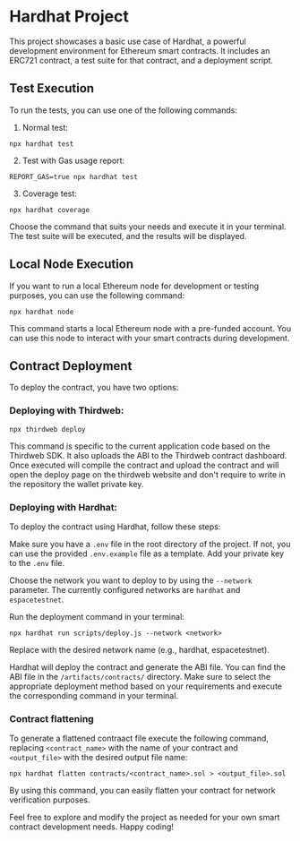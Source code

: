 # Hardhat Project
This project showcases a basic use case of Hardhat, a powerful development environment for Ethereum smart contracts. It includes an ERC721 contract, a test suite for that contract, and a deployment script.


## Test Execution
To run the tests, you can use one of the following commands:

1. Normal test:

```shell
npx hardhat test
```

2. Test with Gas usage report:
```shell
REPORT_GAS=true npx hardhat test
```

3. Coverage test:

```shell
npx hardhat coverage
```
Choose the command that suits your needs and execute it in your terminal. The test suite will be executed, and the results will be displayed.

## Local Node Execution
If you want to run a local Ethereum node for development or testing purposes, you can use the following command:
```shell
npx hardhat node
```
This command starts a local Ethereum node with a pre-funded account. You can use this node to interact with your smart contracts during development.

##  Contract Deployment
To deploy the contract, you have two options:

### Deploying with Thirdweb:

```shell
npx thirdweb deploy
```
This command is specific to the current application code based on the Thirdweb SDK. It also uploads the ABI to the Thirdweb contract dashboard.
Once executed will compile the contract and upload the contract and will open the deploy page on the thirdweb website and don't require to write in the repository the wallet private key.

### Deploying with Hardhat:

To deploy the contract using Hardhat, follow these steps:

Make sure you have a `.env` file in the root directory of the project. If not, you can use the provided `.env.example` file as a template. Add your private key to the `.env` file.

Choose the network you want to deploy to by using the `--network` parameter. The currently configured networks are `hardhat` and `espacetestnet`.

Run the deployment command in your terminal:
```shell
npx hardhat run scripts/deploy.js --network <network>
```

Replace <network> with the desired network name (e.g., hardhat, espacetestnet).

Hardhat will deploy the contract and generate the ABI file. You can find the ABI file in the `/artifacts/contracts/` directory.
Make sure to select the appropriate deployment method based on your requirements and execute the corresponding command in your terminal.

### Contract flattening

To generate a flattened contraact file execute the following command, replacing `<contract_name>` with the name of your contract and `<output_file>` with the desired output file name:

```
npx hardhat flatten contracts/<contract_name>.sol > <output_file>.sol
```
By using this command, you can easily flatten your contract for network verification purposes.


Feel free to explore and modify the project as needed for your own smart contract development needs. Happy coding!